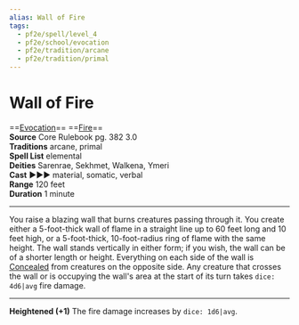 ```yaml
---
alias: Wall of Fire
tags:
  - pf2e/spell/level_4
  - pf2e/school/evocation
  - pf2e/tradition/arcane
  - pf2e/tradition/primal
---
```


# Wall of Fire

==[Evocation](../../../Traits/Evocation.md)== ==[Fire](../../../Traits/Fire.md)==  
__Source__ Core Rulebook pg. 382 3.0  
**Traditions** arcane, primal  
**Spell List** elemental  
**Deities** Sarenrae, Sekhmet, Walkena, Ymeri  
**Cast** ►►► material, somatic, verbal  
**Range** 120 feet  
**Duration** 1 minute

---

You raise a blazing wall that burns creatures passing through it. You create either a 5-foot-thick wall of flame in a straight line up to 60 feet long and 10 feet high, or a 5-foot-thick, 10-foot-radius ring of flame with the same height. The wall stands vertically in either form; if you wish, the wall can be of a shorter length or height. Everything on each side of the wall is [Concealed](../../../Conditions/Concealed.md) from creatures on the opposite side. Any creature that crosses the wall or is occupying the wall's area at the start of its turn takes `dice: 4d6|avg` fire damage.

<hr>

**Heightened (+1)** The fire damage increases by `dice: 1d6|avg`.
